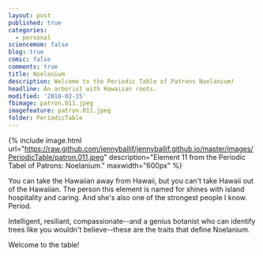 ```yaml
---
layout: post
published: true
categories:
  - personal
sciencemom: false
blog: true
comic: false
comments: true
title: Noelanium
description: Welcome to the Periodic Table of Patrons Noelanium!
headline: An arborist with Hawaiian roots.
modified: '2018-02-15'
fbimage: patron.011.jpeg
imagefeature: patron.011.jpeg
folder: PeriodicTable
---
```

{% include image.html url="https://raw.github.com/jennyballif/jennyballif.github.io/master/images/PeriodicTable/patron.011.jpeg" description="Element 11 from the Periodic Tabel of Patrons: Noelanium." maxwidth="600px" %}

You can take the Hawaiian away from Hawaii, but you can't take Hawaii out of the Hawaiian. The person this element is named for shines with island hospitality and caring. And she's also one of the strongest people I know. Period. 

Intelligent, resiliant, compassionate--and a genius botanist who can identify trees like you wouldn't believe--these are the traits that define Noelanium. 

Welcome to the table!
